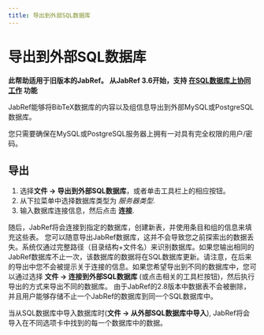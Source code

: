 ```yaml
---
title: 导出到外部SQL数据库
---
```


# 导出到外部SQL数据库

**此帮助适用于旧版本的JabRef。
从JabRef 3.6开始，支持 [在SQL数据库上协同工作](SQLDatabase) 功能**


JabRef能够将BibTeX数据库的内容以及组信息导出到外部MySQL或PostgreSQL数据库。

您只需要确保在MySQL或PostgreSQL服务器上拥有一对具有完全权限的用户/密码。

## 导出

1.  选择**文件 → 导出到外部SQL数据库**，或者单击工具栏上的相应按钮。
2.  从下拉菜单中选择数据库类型为  *服务器类型*.
3.  输入数据库连接信息，然后点击 **连接**.

随后，JabRef将会连接到指定的数据库，创建新表，并使用条目和组的信息来填充这些表。 您可以随意导出JabRef数据库，这并不会导致您之前探索出的数据丢失。系统仅通过完整路径（目录结构+文件名）来识别数据库。如果您输出相同的JabRef数据库不止一次，该数据库的数据将在SQL数据库更新。请注意，在后来的导出中您不会被提示关于连接的信息。如果您希望导出到不同的数据库中，您可以通过选择  **文件 → 连接到外部SQL数据库** (或点击相关的工具栏按钮)，然后执行导出的方式来导出不同的数据库。 由于JabRef的2.8版本中数据表不会被删除，并且用户能够存储不止一个JabRef的数据库到同一个SQL数据库中。

当从SQL数据库中导入数据库时(**文件 → 从外部SQL数据库中导入**), JabRef将会导入在不同选项卡中找到的每一个数据库中的数据。
